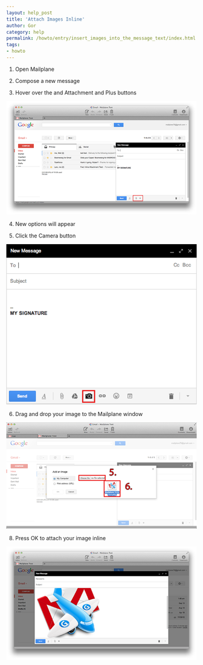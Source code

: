 ```yaml
---
layout: help_post
title: 'Attach Images Inline'
author: Gor
category: help
permalink: /howto/entry/insert_images_into_the_message_text/index.html
tags:
- howto
---
```


1) Open Mailplane

2) Compose a new message

3) Hover over the and Attachment and Plus buttons

![screen1](/assets/howto/2013-10-02-attach_images_inline/screen1.png)

4) New options will appear

5) Click the Camera button

![screen2](/assets/howto/2013-10-02-attach_images_inline/screen2.png)

6) Drag and drop your image to the Mailplane window

![screen3](/assets/howto/2013-10-02-attach_images_inline/screen3.png)

8) Press OK to attach your image inline

![screen3](/assets/howto/2013-10-02-attach_images_inline/screen4.png)